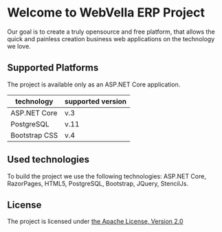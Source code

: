 ﻿<!--{"sort_order":1, "name": "overview", "label": "Overview"}-->
# Welcome to WebVella ERP Project

Our goal is to create a truly opensource and free platform, that allows the quick and painless creation business web applications on the technology we love. 

## Supported Platforms

The project is available only as an ASP.NET Core application.

| technology | supported version |
|------------|-------------------|
| ASP.NET Core | v.3 |
| PostgreSQL | v.11 |
| Bootstrap CSS | v.4 |

## Used technologies

To build the project we use the following technologies: ASP.NET Core, RazorPages, HTML5, PostgreSQL, Bootstrap, JQuery, StencilJs.

## License

The project is licensed under [the Apache License, Version 2.0](http://www.apache.org/licenses/LICENSE-2.0)
